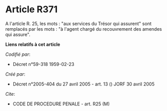 # Article R371

A l'article R. 25, les mots : "aux services du Trésor qui assurent" sont remplacés par les mots : "à l'agent chargé du
recouvrement des amendes qui assure".

**Liens relatifs à cet article**

_Codifié par_:

  - Décret n°59-318 1959-02-23

_Créé par_:

  - Décret n°2005-404 du 27 avril 2005 - art. 13 () JORF 30 avril 2005

_Cite_:

  - CODE DE PROCEDURE PENALE - art. R25 (M)
